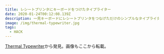 ```yaml
---
title: レシートプリンタにキーボードをつけたタイプライター
date: 2020-01-24T00:12:08.139Z
description: 一見キーボードにレシートプリンタをつなげただけのシンプルなタイプライターの作例を紹介します。
image: /img/thermal-typewriter.jpg
tags:
  - HACK
---
```

[Thermal Typewriter](https://medium.com/burningdaylight/thermal-typewriter-b516020128e0)から発見。画像もここから転載。
